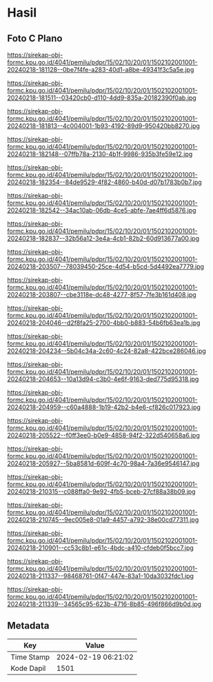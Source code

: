 # Hasil

## Foto C Plano

https://sirekap-obj-formc.kpu.go.id/4041/pemilu/pdpr/15/02/10/20/01/1502102001001-20240218-181128--0be7f4fe-a283-40d1-a8be-49341f3c5a5e.jpg

https://sirekap-obj-formc.kpu.go.id/4041/pemilu/pdpr/15/02/10/20/01/1502102001001-20240218-181511--03420cb0-d110-4dd9-835a-20182390f0ab.jpg

https://sirekap-obj-formc.kpu.go.id/4041/pemilu/pdpr/15/02/10/20/01/1502102001001-20240218-181813--4c004001-1b93-4192-89d9-950420bb8270.jpg

https://sirekap-obj-formc.kpu.go.id/4041/pemilu/pdpr/15/02/10/20/01/1502102001001-20240218-182148--07ffb78a-2130-4b1f-9986-935b3fe59e12.jpg

https://sirekap-obj-formc.kpu.go.id/4041/pemilu/pdpr/15/02/10/20/01/1502102001001-20240218-182354--84de9529-4f82-4860-b40d-d07b1783b0b7.jpg

https://sirekap-obj-formc.kpu.go.id/4041/pemilu/pdpr/15/02/10/20/01/1502102001001-20240218-182542--34ac10ab-06db-4ce5-abfe-7ae4ff6d5876.jpg

https://sirekap-obj-formc.kpu.go.id/4041/pemilu/pdpr/15/02/10/20/01/1502102001001-20240218-182837--32b56a12-3e4a-4cb1-82b2-60d913677a00.jpg

https://sirekap-obj-formc.kpu.go.id/4041/pemilu/pdpr/15/02/10/20/01/1502102001001-20240218-203507--78039450-25ce-4d54-b5cd-5d4492ea7779.jpg

https://sirekap-obj-formc.kpu.go.id/4041/pemilu/pdpr/15/02/10/20/01/1502102001001-20240218-203807--cbe3118e-dc48-4277-8f57-7fe3b161d408.jpg

https://sirekap-obj-formc.kpu.go.id/4041/pemilu/pdpr/15/02/10/20/01/1502102001001-20240218-204046--d2f8fa25-2700-4bb0-b883-54b6fb63ea1b.jpg

https://sirekap-obj-formc.kpu.go.id/4041/pemilu/pdpr/15/02/10/20/01/1502102001001-20240218-204234--5b04c34a-2c60-4c24-82a8-422bce286046.jpg

https://sirekap-obj-formc.kpu.go.id/4041/pemilu/pdpr/15/02/10/20/01/1502102001001-20240218-204653--10a13d94-c3b0-4e6f-9163-ded775d95318.jpg

https://sirekap-obj-formc.kpu.go.id/4041/pemilu/pdpr/15/02/10/20/01/1502102001001-20240218-204959--c60a4888-1b19-42b2-b4e6-cf826c017923.jpg

https://sirekap-obj-formc.kpu.go.id/4041/pemilu/pdpr/15/02/10/20/01/1502102001001-20240218-205522--f0ff3ee0-b0e9-4858-94f2-322d540658a6.jpg

https://sirekap-obj-formc.kpu.go.id/4041/pemilu/pdpr/15/02/10/20/01/1502102001001-20240218-205927--5ba8581d-609f-4c70-98a4-7a36e9546147.jpg

https://sirekap-obj-formc.kpu.go.id/4041/pemilu/pdpr/15/02/10/20/01/1502102001001-20240218-210315--c088ffa0-9e92-4fb5-bceb-27cf88a38b09.jpg

https://sirekap-obj-formc.kpu.go.id/4041/pemilu/pdpr/15/02/10/20/01/1502102001001-20240218-210745--9ec005e8-01a9-4457-a792-38e00cd77311.jpg

https://sirekap-obj-formc.kpu.go.id/4041/pemilu/pdpr/15/02/10/20/01/1502102001001-20240218-210901--cc53c8b1-e61c-4bdc-a410-cfdeb0f5bcc7.jpg

https://sirekap-obj-formc.kpu.go.id/4041/pemilu/pdpr/15/02/10/20/01/1502102001001-20240218-211337--98468761-0f47-447e-83a1-10da3032fdc1.jpg

https://sirekap-obj-formc.kpu.go.id/4041/pemilu/pdpr/15/02/10/20/01/1502102001001-20240218-211339--34565c95-623b-4716-8b85-496f866d9b0d.jpg


## Metadata

| Key        | Value               |
| ---------- | ------------------- |
| Time Stamp | 2024-02-19 06:21:02 |
| Kode Dapil | 1501                |




